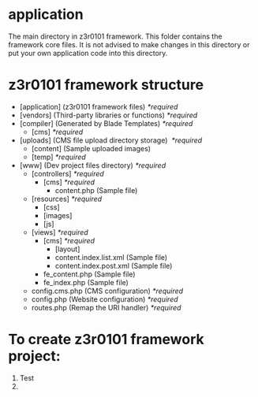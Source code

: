# application

The main directory in z3r0101 framework. This folder contains the framework core files. It is not advised to make changes in this directory or put your own application code into this directory.

# z3r0101 framework structure
<ul>
<li>[application] (z3r0101 framework files) <em>*required</em></li>
<li>[vendors] (Third-party libraries or functions) <em>*required</em></li>
<li>[compiler] (Generated by Blade Templates) <em>*required</em>
<ul>
<li>[cms] <em>*required</em></li>
</ul>
</li>
<li>[uploads] (CMS file upload directory storage)&nbsp; <em>*required</em>
<ul>
<li>[content] (Sample uploaded images)</li>
<li>[temp] <em>*required</em></li>
</ul>
</li>
<li>[www] (Dev project files directory) <em>*required</em>
<ul>
<li>[controllers] <em>*required</em>
<ul>
<li>[cms] <em>*required</em>
<ul>
<li>content.php (Sample file)</li>
</ul>
</li>
</ul>
</li>
<li>[resources] <em>*required</em>
<ul>
<li>[css]</li>
<li>[images]</li>
<li>[js]</li>
</ul>
</li>
<li>[views] <em>*required</em>
<ul>
<li>[cms] <em>*required</em>
<ul>
<li>[layout]</li>
<li>content.index.list.xml (Sample file)</li>
<li>content.index.post.xml (Sample file)</li>
</ul>
</li>
<li>fe_content.php (Sample file)</li>
<li>fe_index.php (Sample file)</li>
</ul>
</li>
<li>config.cms.php (CMS configuration) <em>*required</em></li>
<li>config.php (Website configuration) <em>*required</em></li>
<li>routes.php (<span>Remap the URI handler</span>) <em>*required</em></li>
</ul>
</li>
</ul> 

# To create z3r0101 framework project:

<ol>
  <li>Test<li>
</ol>
